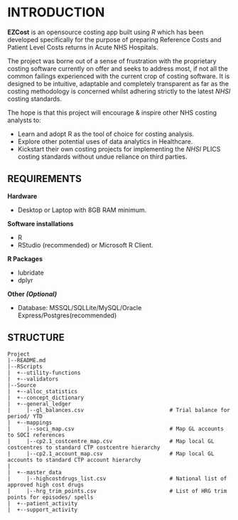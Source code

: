 # INTRODUCTION

**EZCost** is an opensource costing app built using _R_ which has been developed specifically for the purpose of preparing Reference Costs and Patient Level Costs returns in Acute NHS Hospitals. 

The project was borne out of a sense of frustration with the proprietary costing software currently on offer and seeks to address most, if not all the common failings experienced with the current crop of costing software. It is designed to be intuitive, adaptable and   completely transparent as far as the costing methodology is concerned whilst adhering strictly to the latest _NHSI_ costing standards.

The hope is that this project will encourage & inspire other NHS costing analysts to:
* Learn and adopt R as the tool of choice for costing analysis.
* Explore other potential uses of data analytics in Healthcare. 
* Kickstart their own costing projects for implementing the _NHSI_ PLICS costing standards without undue reliance on third parties. 



## REQUIREMENTS

**Hardware**
* Desktop or Laptop with 8GB RAM minimum.

**Software installations**
* R
* RStudio (recommended) or Microsoft R Client.

**R Packages**
* lubridate
* dplyr

**Other _(Optional)_**
* Database: MSSQL/SQLLite/MySQL/Oracle Express/Postgres(recommended) 


## STRUCTURE

```
Project
|--README.md
|--RScripts
|  +--utility-functions
|  +--validators
|--Source
|  +--alloc_statistics
|  +--concept_dictionary
|  +--general_ledger
|     |--gl_balances.csv                           # Trial balance for period/ YTD
|  +--mappings
|     |--soci_map.csv                              # Map GL accounts to SOCI references
|     |--cp2.1_costcentre_map.csv                  # Map local GL costcentres to standard CTP costcentre hierarchy 
|     |--cp2.1_account_map.csv                     # Map local GL accounts to standard CTP account hierarchy
|     
|  +--master_data
|     |--highcostdrugs_list.csv                    # National list of approved high cost drugs
|     |--hrg_trim_points.csv                       # List of HRG trim points for episodes/ spells
|  +--patient_activity
|  +--support_activity
   

```
